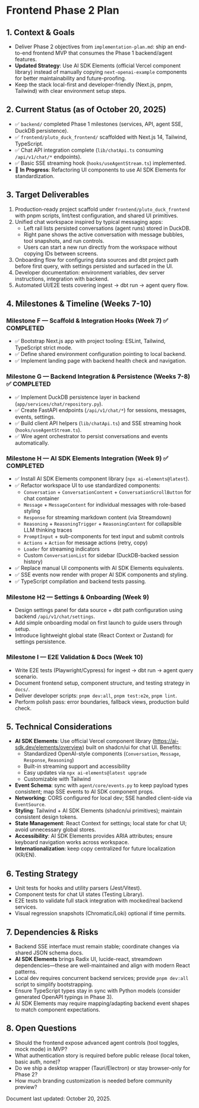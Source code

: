 # Frontend Phase 2 Plan

## 1. Context & Goals
- Deliver Phase 2 objectives from `implementation-plan.md`: ship an end-to-end frontend MVP that consumes the Phase 1 backend/agent features.
- **Updated Strategy**: Use AI SDK Elements (official Vercel component library) instead of manually copying `next-openai-example` components for better maintainability and future-proofing.
- Keep the stack local-first and developer-friendly (Next.js, pnpm, Tailwind) with clear environment setup steps.

## 2. Current Status (as of October 20, 2025)
- ✅ `backend/` completed Phase 1 milestones (services, API, agent SSE, DuckDB persistence).
- ✅ `frontend/pluto_duck_frontend/` scaffolded with Next.js 14, Tailwind, TypeScript.
- ✅ Chat API integration complete (`lib/chatApi.ts` consuming `/api/v1/chat/*` endpoints).
- ✅ Basic SSE streaming hook (`hooks/useAgentStream.ts`) implemented.
- 🔄 **In Progress**: Refactoring UI components to use AI SDK Elements for standardization.

## 3. Target Deliverables
1. Production-ready project scaffold under `frontend/pluto_duck_frontend` with pnpm scripts, lint/test configuration, and shared UI primitives.
2. Unified chat workspace inspired by typical messaging apps:
   - Left rail lists persisted conversations (agent runs) stored in DuckDB.
   - Right pane shows the active conversation with message bubbles, tool snapshots, and run controls.
   - Users can start a new run directly from the workspace without copying IDs between screens.
3. Onboarding flow for configuring data sources and dbt project path before first query, with settings persisted and surfaced in the UI.
4. Developer documentation: environment variables, dev server instructions, integration with backend.
5. Automated UI/E2E tests covering ingest → dbt run → agent query flow.

## 4. Milestones & Timeline (Weeks 7-10)
### Milestone F — Scaffold & Integration Hooks (Week 7) ✅ COMPLETED
- ✅ Bootstrap Next.js app with project tooling: ESLint, Tailwind, TypeScript strict mode.
- ✅ Define shared environment configuration pointing to local backend.
- ✅ Implement landing page with backend health check and navigation.

### Milestone G — Backend Integration & Persistence (Weeks 7-8) ✅ COMPLETED
- ✅ Implement DuckDB persistence layer in backend (`app/services/chat/repository.py`).
- ✅ Create FastAPI endpoints (`/api/v1/chat/*`) for sessions, messages, events, settings.
- ✅ Build client API helpers (`lib/chatApi.ts`) and SSE streaming hook (`hooks/useAgentStream.ts`).
- ✅ Wire agent orchestrator to persist conversations and events automatically.

### Milestone H — AI SDK Elements Integration (Week 9) ✅ COMPLETED
- ✅ Install AI SDK Elements component library (`npx ai-elements@latest`).
- ✅ Refactor workspace UI to use standardized components:
  - `Conversation` + `ConversationContent` + `ConversationScrollButton` for chat container
  - `Message` + `MessageContent` for individual messages with role-based styling
  - `Response` for streaming markdown content (via Streamdown)
  - `Reasoning` + `ReasoningTrigger` + `ReasoningContent` for collapsible LLM thinking traces
  - `PromptInput` + sub-components for text input and submit controls
  - `Actions` + `Action` for message actions (retry, copy)
  - `Loader` for streaming indicators
  - Custom `ConversationList` for sidebar (DuckDB-backed session history)
- ✅ Replace manual UI components with AI SDK Elements equivalents.
- ✅ SSE events now render with proper AI SDK components and styling.
- ✅ TypeScript compilation and backend tests passing.

### Milestone H2 — Settings & Onboarding (Week 9)
- Design settings panel for data source + dbt path configuration using backend `/api/v1/chat/settings`.
- Add simple onboarding modal on first launch to guide users through setup.
- Introduce lightweight global state (React Context or Zustand) for settings persistence.

### Milestone I — E2E Validation & Docs (Week 10)
- Write E2E tests (Playwright/Cypress) for ingest → dbt run → agent query scenario.
- Document frontend setup, component structure, and testing strategy in `docs/`.
- Deliver developer scripts: `pnpm dev:all`, `pnpm test:e2e`, `pnpm lint`.
- Perform polish pass: error boundaries, fallback views, production build check.

## 5. Technical Considerations
- **AI SDK Elements**: Use official Vercel component library (https://ai-sdk.dev/elements/overview) built on shadcn/ui for chat UI. Benefits:
  - Standardized OpenAI-style components (`Conversation`, `Message`, `Response`, `Reasoning`)
  - Built-in streaming support and accessibility
  - Easy updates via `npx ai-elements@latest upgrade`
  - Customizable with Tailwind
- **Event Schema**: sync with `agent/core/events.py` to keep payload types consistent; map SSE events to AI SDK component props.
- **Networking**: CORS configured for local dev; SSE handled client-side via `EventSource`.
- **Styling**: Tailwind + AI SDK Elements (shadcn/ui primitives); maintain consistent design tokens.
- **State Management**: React Context for settings; local state for chat UI; avoid unnecessary global stores.
- **Accessibility**: AI SDK Elements provides ARIA attributes; ensure keyboard navigation works across workspace.
- **Internationalization**: keep copy centralized for future localization (KR/EN).

## 6. Testing Strategy
- Unit tests for hooks and utility parsers (Jest/Vitest).
- Component tests for chat UI states (Testing Library).
- E2E tests to validate full stack integration with mocked/real backend services.
- Visual regression snapshots (Chromatic/Loki) optional if time permits.

## 7. Dependencies & Risks
- Backend SSE interface must remain stable; coordinate changes via shared JSON schema docs.
- **AI SDK Elements** brings Radix UI, lucide-react, streamdown dependencies—these are well-maintained and align with modern React patterns.
- Local dev requires concurrent backend services; provide `pnpm dev:all` script to simplify bootstrapping.
- Ensure TypeScript types stay in sync with Python models (consider generated OpenAPI typings in Phase 3).
- AI SDK Elements may require mapping/adapting backend event shapes to match component expectations.

## 8. Open Questions
- Should the frontend expose advanced agent controls (tool toggles, mock mode) in MVP?
- What authentication story is required before public release (local token, basic auth, none)?
- Do we ship a desktop wrapper (Tauri/Electron) or stay browser-only for Phase 2?
- How much branding customization is needed before community preview?

Document last updated: October 20, 2025.

